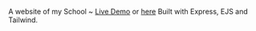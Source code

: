 A website of my School ~ [Live Demo](https://www.notredamehcs.ga) or [here](https://ndhcs.vercel.app)
Built with Express, EJS and Tailwind.